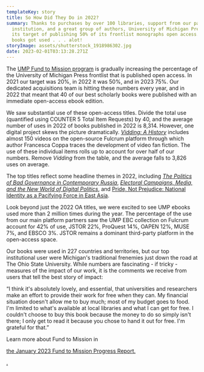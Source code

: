 ```yaml
---
templateKey: story
title: So How Did They Do in 2022?
summary: Thanks to purchases by over 100 libraries, support from our parent
  institution, and a great group of authors, University of Michigan Press hit
  its target of publishing 50% of its frontlist monographs open access. The
  books got used . . . alot!
storyImage: assets/shutterstock_1918986302.jpg
date: 2023-02-01T03:13:28.271Z
---
```

T﻿he [UMP Fund to Mission program](https://ebc.press.umich.edu/invest) is gradually increasing the percentage of the University of Michigan Press frontlist that is published open access. In 2021 our target was 20%, in 2022 it was 50%, and in 2023 75%.  Our dedicated acquisitions team is hitting these numbers every year, and in 2022 that meant that 40 of our best scholarly books were published with an immediate open-access ebook edition.

W﻿e saw substantial use of these open-access titles. Divide the total use (quantified using COUNTER 5 Total Item Requests) by 40, and the average number of uses in 2022 of books published in 2022 is 8,314. However, one digital project skews the picture dramatically. *[Vidding: A History](https://www.fulcrum.org/concern/monographs/hq37vq792?locale=en)* includes almost 150 videos on the open-source Fulcrum platform through which author Francesca Coppa traces the development of video fan fiction. The use of these individual items rolls up to account for over half of our numbers. Remove *Vidding* from the table, and the average falls to 3,826 uses on average.

T﻿he top titles reflect some headline themes in 2022, including *[The Politics of Bad Governance in Contemporary Russia](https://www.fulcrum.org/concern/monographs/m326m419h)*, *[Electoral Campaigns, Media, and the New World of Digital Politics](https://www.fulcrum.org/concern/monographs/gx41mk97m?locale=en)*, and [Pride, Not Prejudice: National Identity as a Pacifying Force in East Asia](https://www.fulcrum.org/concern/monographs/5425kc80g?locale=en).

L﻿ook beyond just the 2022 OA titles, we were excited to see UMP ebooks used more than 2 million times during the year. The percentage of the use from our main platform partners saw the UMP EBC collection on Fulcrum account for 42% of use, JSTOR 22%, ProQuest 14%, OAPEN 12%, MUSE 7%, and EBSCO 3%. JSTOR remains a dominant third-party platform in the open-access space.

O﻿ur books were used in 227 countries and territories, but our top institutional user were Michigan's traditional frenemies just down the road at The Ohio State University. While numbers are fascinating - if tricky - measures of the impact of our work, it is the comments we receive from users that tell the best story of impact:

<!--StartFragment-->

“I think it's absolutely lovely, and essential, that universities and researchers make an effort to provide their work for free when they can. My financial situation doesn't allow me to buy much; most of my budget goes to food. I'm limited to what's available at local libraries and what I can get for free. I couldn't choose to buy this book because the money to do so simply isn't there; I only get to read it because you chose to hand it out for free. I'm grateful for that.”

<!--EndFragment-->

L﻿earn more about Fund to Mission in [](https://drive.google.com/file/d/1KNRWFQ-rI_EOyg5uEqPtyeOvNPo_PPGa/view?usp=sharing)

<a href="//assets/2023-fund-to-mission-progress-report-2-.pdf">the January 2023 Fund to Mission Progress Report.</a>

[.](https://drive.google.com/file/d/1KNRWFQ-rI_EOyg5uEqPtyeOvNPo_PPGa/view?usp=sharing)